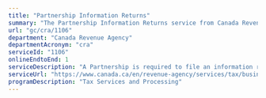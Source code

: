 ```yaml
---
title: "Partnership Information Returns"
summary: "The Partnership Information Returns service from Canada Revenue Agency is available end-to-end online, according to the GC Service Inventory."
url: "gc/cra/1106"
department: "Canada Revenue Agency"
departmentAcronym: "cra"
serviceId: "1106"
onlineEndtoEnd: 1
serviceDescription: "A Partnership is required to file an information return each year. CRA provides the information necessary for the client to file and processes the return.  CRA and/or client-initiated reassessments may occur."
serviceUrl: "https://www.canada.ca/en/revenue-agency/services/tax/businesses/topics/sole-proprietorships-partnerships/t5013-partnership-information-return-filing-requirements.html"
programDescription: "Tax Services and Processing"
---
```

